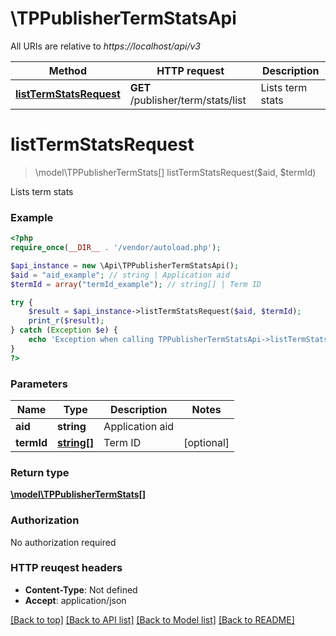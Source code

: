 # \TPPublisherTermStatsApi

All URIs are relative to *https://localhost/api/v3*

Method | HTTP request | Description
------------- | ------------- | -------------
[**listTermStatsRequest**](TPPublisherTermStatsApi.md#listTermStatsRequest) | **GET** /publisher/term/stats/list | Lists term stats


# **listTermStatsRequest**
> \model\TPPublisherTermStats[] listTermStatsRequest($aid, $termId)

Lists term stats



### Example 
```php
<?php
require_once(__DIR__ . '/vendor/autoload.php');

$api_instance = new \Api\TPPublisherTermStatsApi();
$aid = "aid_example"; // string | Application aid
$termId = array("termId_example"); // string[] | Term ID

try { 
    $result = $api_instance->listTermStatsRequest($aid, $termId);
    print_r($result);
} catch (Exception $e) {
    echo 'Exception when calling TPPublisherTermStatsApi->listTermStatsRequest: ', $e->getMessage(), "\n";
}
?>
```

### Parameters

Name | Type | Description  | Notes
------------- | ------------- | ------------- | -------------
 **aid** | **string**| Application aid | 
 **termId** | [**string[]**](string.md)| Term ID | [optional] 

### Return type

[**\model\TPPublisherTermStats[]**](TPPublisherTermStats.md)

### Authorization

No authorization required

### HTTP reuqest headers

 - **Content-Type**: Not defined
 - **Accept**: application/json

[[Back to top]](#) [[Back to API list]](../README.md#documentation-for-api-endpoints) [[Back to Model list]](../README.md#documentation-for-models) [[Back to README]](../README.md)

